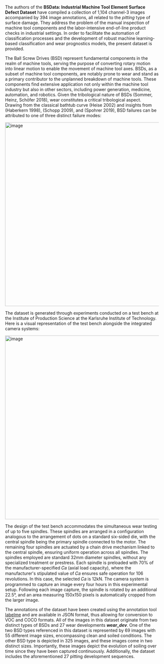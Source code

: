 The authors of the **BSData: Industrial Machine Tool Element Surface Defect Dataset** have compiled a collection of 1,104 channel-3 images accompanied by 394 image annotations, all related to the *pitting* type of surface damage. They address the problem of the manual inspection of machine tool components and the labor-intensive end-of-line product checks in industrial settings. In order to facilitate the automation of classification processes and the development of robust machine learning-based classification and wear prognostics models, the present dataset is provided.

The Ball Screw Drives (BSD) represent fundamental components in the realm of machine tools, serving the purpose of converting rotary motion into linear motion to enable the movement of machine tool axes. BSDs, as a subset of machine tool components, are notably prone to wear and stand as a primary contributor to the unplanned breakdown of machine tools. These components find extensive application not only within the machine tool industry but also in other sectors, including power generation, medicine, automation, and robotics. Given the tribological nature of BSDs (Sommer, Heinz, Schöfer 2018), wear constitutes a critical tribological aspect. Drawing from the classical bathtub curve (Heise 2002) and insights from (Haberkern 1998), (Schopp 2009), and (Spohrer 2019), BSD failures can be attributed to one of three distinct failure modes:

<img src="https://github.com/supervisely/dataset-tools/assets/78355358/27aa50f4-d283-4b45-9064-5fdc6fd7a739" alt="image" width="600">

The dataset is generated through experiments conducted on a test bench at the Institute of Production Science at the Karlsruhe Institute of Technology. Here is a visual representation of the test bench alongside the integrated camera systems:

<img src="https://github.com/supervisely/dataset-tools/assets/78355358/c3a88538-cc0e-41f0-9b19-04156231dc66" alt="image" width="600">

The design of the test bench accommodates the simultaneous wear testing of up to five spindles. These spindles are arranged in a configuration analogous to the arrangement of dots on a standard six-sided die, with the central spindle being the primary spindle connected to the motor. The remaining four spindles are actuated by a chain drive mechanism linked to the central spindle, ensuring uniform operation across all spindles. The spindles employed are standard 32mm diameter spindles, without any specialized treatment or prestress. Each spindle is preloaded with 70% of the manufacturer-specified 𝐶𝑎 (axial load capacity), where the manufacturer's stipulated value of 𝐶𝑎 ensures safe operation for 106 revolutions. In this case, the selected 𝐶𝑎 is 12kN. The camera system is programmed to capture an image every four hours in this experimental setup. Following each image capture, the spindle is rotated by an additional 22.5°, and an area measuring 150x150 pixels is automatically cropped from the larger image.

The annotations of the dataset have been created using the annotation tool [labelme](https://github.com/wkentaro/labelme) and are available in JSON format, thus allowing for conversion to VOC and COCO formats. All of the images in this dataset originate from two distinct types of BSDs and 27 wear developments ***wear_dev***. One of the two BSD types referenced in this dataset is represented by 69 images with 55 different image sizes, encompassing clean and soiled conditions. The other BSD type is depicted in 325 images, and these images come in two distinct sizes. Importantly, these images depict the evolution of soiling over time since they have been captured continuously. Additionally, the dataset includes the aforementioned 27 pitting development sequences.
